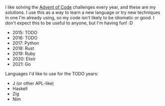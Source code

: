 I like solving the [Advent of Code](https://adventofcode.com/) challenges every year, and these are my solutions. I use this as a way to learn a new language or try new techniques in one I'm already using, so my code isn't likely to be idiomatic or good. I don't expect this to be useful to anyone, but I'm having fun! :D

- 2015: TODO
- 2016: TODO
- 2017: Python
- 2018: Rust
- 2019: Ruby
- 2020: Elixir
- 2021: Go

Languages I'd like to use for the TODO years:
- J (or other APL-like)
- Haskell
- Zig
- Nim
